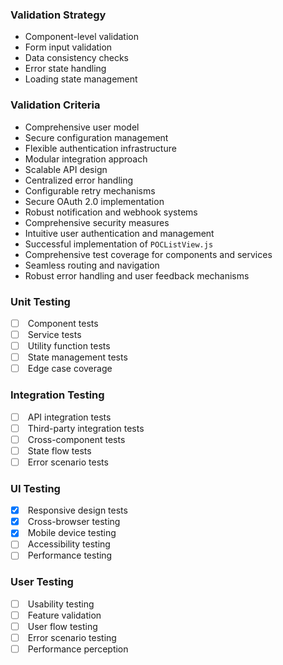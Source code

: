 
### Validation Strategy

- Component-level validation
- Form input validation
- Data consistency checks
- Error state handling
- Loading state management

### Validation Criteria

- Comprehensive user model
- Secure configuration management
- Flexible authentication infrastructure
- Modular integration approach
- Scalable API design
- Centralized error handling
- Configurable retry mechanisms
- Secure OAuth 2.0 implementation
- Robust notification and webhook systems
- Comprehensive security measures
- Intuitive user authentication and management
- Successful implementation of `POCListView.js`
- Comprehensive test coverage for components and services
- Seamless routing and navigation
- Robust error handling and user feedback mechanisms

### Unit Testing

- [ ]  Component tests
- [ ]  Service tests
- [ ]  Utility function tests
- [ ]  State management tests
- [ ]  Edge case coverage

### Integration Testing

- [ ]  API integration tests
- [ ]  Third-party integration tests
- [ ]  Cross-component tests
- [ ]  State flow tests
- [ ]  Error scenario tests

### UI Testing

- [x]  Responsive design tests
- [x]  Cross-browser testing
- [x]  Mobile device testing
- [ ]  Accessibility testing
- [ ]  Performance testing

### User Testing

- [ ]  Usability testing
- [ ]  Feature validation
- [ ]  User flow testing
- [ ]  Error scenario testing
- [ ]  Performance perception